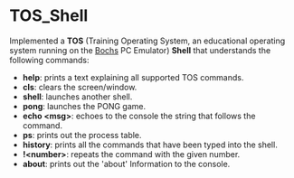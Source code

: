 # TOS_Shell

Implemented a **TOS** (Training Operating System, an educational operating system running on the [Bochs](http://bochs.sourceforge.net) PC Emulator) **Shell** that understands the following commands:
- **help**:       prints a text explaining all supported TOS commands.
- **cls**:        clears the screen/window.
- **shell**:      launches another shell.
- **pong**:       launches the PONG game.
- **echo <msg<msg>>**: echoes to the console the string that follows the command.
- **ps**:         prints out the process table.
- **history**:    prints all the commands that have been typed into the shell.
- **!<number<number>>**:  repeats the command with the given number.
- **about**:      prints out the 'about' Information to the console.
